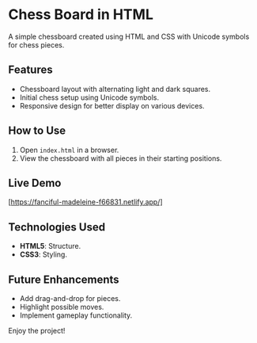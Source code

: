 # Chess Board in HTML

A simple chessboard created using HTML and CSS with Unicode symbols for chess pieces.

## Features

- Chessboard layout with alternating light and dark squares.
- Initial chess setup using Unicode symbols.
- Responsive design for better display on various devices.

## How to Use

1. Open `index.html` in a browser.
2. View the chessboard with all pieces in their starting positions.

## Live Demo

[https://fanciful-madeleine-f66831.netlify.app/]

## Technologies Used

- **HTML5**: Structure.
- **CSS3**: Styling.

## Future Enhancements

- Add drag-and-drop for pieces.
- Highlight possible moves.
- Implement gameplay functionality.

Enjoy the project!
